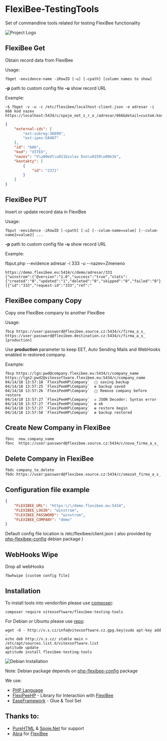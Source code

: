 # FlexiBee-TestingTools

Set of commandline tools related for testing FlexiBee functionality

![Project Logo](https://raw.githubusercontent.com/VitexSoftware/FlexiBee-TestingTools/master/project-logo.png)

FlexiBee Get
------------

Obtain record data from FlexiBee


Usage:

    fbget -eevidence-name -iRowID [-u] [-cpath] [column names to show] 

**-p** path to custom config file
**-u** show record URL 

Example:

```shell
~$ fbget -v -u -c /etc/flexibee/localhost-client.json -e adresar -i 666 kod nazev
https://localhost:5434/c/spoje_net_s_r_o_/adresar/666&detail=custom:kod,nazev
```

```json
{
    "external-ids": [
        "ext:subreg:36699",
        "ext:ipex:58487"
    ],
    "id": "666",
    "kod": "VITEX",
    "nazev": "V\u00edt\u011bzslav Dvo\u0159\u00e1k",
    "kontakty": [
        {
            "id": "2371"
        }
    ]
}
```

FlexiBee PUT
------------

Insert or update record data in FlexiBee

Usage:

    fbput -eevidence -iRowID [-cpath] [-u] [--colum-name=value] [--colum-name2=value2] ...

**-p** path to custom config file
**-u** show record URL 

Example:

fbput.php --evidence adresar -i 333 -u --nazev=Zmeneno

```
https://demo.flexibee.eu:5434/c/demo/adresar/333
{"winstrom":{"@version":"1.0","success":"true","stats":{"created":"0","updated":"1","deleted":"0","skipped":"0","failed":"0"},"results":[{"id":"333","request-id":"333","ref":"
```

FlexiBee company Copy
---------------------

Copy one FlexiBee company to another FlexiBee

Usage:

    fbcp https://user:password@flexibee.source.cz:5434/c/firma_a_s_  https://user:password@flexibee.destination.cz:5434/c/firma_a_s_  [production] 

Use **production** parameter to keep EET,  Auto Sending Mails and WebHooks enabled in restored company.

Example:

```
fbcp https://lgn:pwd@company.flexibee.eu:5434/c/company_name https://lgn2:pwd2@vitexsoftware.flexibee.eu:5434/c/company_name
04/14/18 13:57:18 `FlexiPeeHP\Company`  ⓘ saving backup
04/14/18 13:57:25 `FlexiPeeHP\Company`  ❁ backup saved
04/14/18 13:57:26 `FlexiPeeHP\Company`  ⓘ Remove company before restore
04/14/18 13:57:27 `FlexiPeeHP\Company`  ☠ JSON Decoder: Syntax error
04/14/18 13:57:27 `FlexiPeeHP\Company`  ⚙ ok
04/14/18 13:57:27 `FlexiPeeHP\Company`  ❁ restore begin
04/14/18 13:57:58 `FlexiPeeHP\Company`  ❁ backup restored
```


Create New Company in FlexiBee
------------------------------

    fbnc  new_company_name
    fbnc  https://user:password@flexibee.source.cz:5434/c/nova_firma_a_s_
  

Delete Company in FlexiBee
--------------------------

    fbdc company_to_delete
    fbdc https://user:password@flexibee.source.cz:5434/c/smazat_firma_a_s_

Configuration file example
--------------------------

```json
{
    "FLEXIBEE_URL": "https:\/\/demo.flexibee.eu:5434",
    "FLEXIBEE_LOGIN": "winstrom",
    "FLEXIBEE_PASSWORD": "winstrom",
    "FLEXIBEE_COMPANY": "demo"
}
```
Default config file location is /etc/flexibee/client.json ( also provided by [php-flexibee-config](https://github.com/VitexSoftware/php-flexibee-config) debian package )

WebHooks Wipe
-------------

Drop all webHooks

    fbwhwipe [custom config file] 


Installation
------------

To install tools into vendor/bin please use [composer](https://getcomposer.org/):

    composer require vitexsoftware/flexibee-testing-tools

For Debian or Ubuntu please use [repo](http://vitexsoftware.cz/repos.php):

    wget -O - http://v.s.cz/info@vitexsoftware.cz.gpg.key|sudo apt-key add -
    echo deb http://v.s.cz/ stable main > /etc/apt/sources.list.d/vitexsoftware.list
    aptitude update
    aptitude install flexibee-testing-tools

![Debian Installation](https://raw.githubusercontent.com/VitexSoftware/FlexiBee-TestingTools/master/debian-screenshot.png "Debian example")

Note: Debian package depends on [php-flexibee-config](https://github.com/VitexSoftware/php-flexibee-config) package

We use:

  * [PHP Language](https://secure.php.net/)
  * [FlexiPeeHP](https://github.com/Spoje-NET/FlexiPeeHP) - Library for Interaction with [FlexiBee](https://flexibee.eu/)
  * [EaseFramework](https://github.com/VitexSoftware/EaseFramework) - Glue & Tool Set 


Thanks to:
----------

 * [PureHTML](https://purehtml.cz/) & [Spoje.Net]( https://spoje.net/ )  for support
 * [Abra](https://abra.eu) for [FlexiBee](https://flexibee.eu/)
